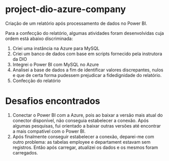# project-dio-azure-company
Criação de um relatório após processamento de dados no Power BI. 

Para a confecção do relatório, algumas atividades foram desenvolvidas cuja ordem está abaixo discriminada:

1. Criei uma instância na Azure para MySQL
2. Criei um banco de dados com base em scripts fornecido pela instrutora da DIO
3. Integrei o Power BI com MySQL no Azure
4. Analisei a base de dados a fim de identificar valores discrepantes, nulos e que de certa forma pudessem prejudicar a fidedignidade do relatório.
5. Confecção do relatório

# Desafios encontrados

1. Conectar o Power BI com a Azure, pois ao baixar a versão mais atual do conector disponível, não conseguia estabelecer a conexão. Após algumas pesquisas, fui orientado a baixar outras versões até encontrar a mais compatível com o Power BI.
2. Após finalmente conseguir estabelecer a conexão, deparei-me com outro problema: as tabelas employee e departament estavam sem registros. Então após carregar, atualizei os dados e os mesmos foram carregados.

   
